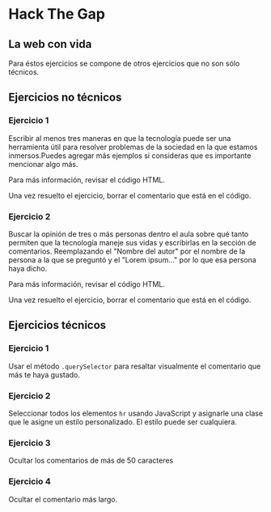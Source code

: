 
# Hack The Gap

## La web con vida

Para éstos ejercicios se compone de otros ejercicios que no son sólo técnicos.


## Ejercicios no técnicos

### Ejercicio 1

Escribir al menos tres maneras en que la tecnología puede ser una herramienta útil para resolver problemas de la sociedad en la que estamos inmersos.Puedes agregar más ejemplos si consideras que es importante mencionar algo más.

Para más información, revisar el código HTML.

Una vez resuelto el ejercicio, borrar el comentario que está en el código.



### Ejercicio 2

Buscar la opinión de tres o más personas dentro el aula sobre qué tanto permiten que la tecnología maneje sus vidas y escribirlas en la sección de comentarios. Reemplazando el "Nombre del autor" por el nombre de la persona a la que se preguntó y el "Lorem ipsum..." por lo que esa persona haya dicho.

Para más información, revisar el código HTML.

Una vez resuelto el ejercicio, borrar el comentario que está en el código.


## Ejercicios técnicos

### Ejercicio 1

Usar el método `.querySelector` para resaltar visualmente el comentario que más te haya gustado.

### Ejercicio 2

Seleccionar todos los elementos `hr` usando JavaScript y asignarle una clase que le asigne un estilo personalizado. El estilo puede ser cualquiera.

### Ejercicio 3

Ocultar los comentarios de más de 50 caracteres

### Ejercicio 4

Ocultar el comentario más largo.

